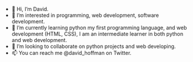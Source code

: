 - 👋 Hi, I’m David.
- 👀 I’m interested in programming, web development, software development.
- 🌱 I’m currently learning python my first programming language, and web development (HTML, CSS), I am an intermediate learner in both python and web development. 
- 💞️ I’m looking to collaborate on python projects and web developing.
- 📫 You can reach me @david_hoffman on Twitter.

<!---
Daviehoff/Daviehoff is a ✨ special ✨ repository because its `README.md` (this file) appears on your GitHub profile.
You can click the Preview link to take a look at your changes.
--->
